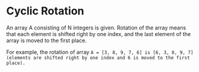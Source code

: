 # Cyclic Rotation

An array A consisting of N integers is given. Rotation of the array means that each element is shifted right by one index, and the last element of the array is moved to the first place. 

For example, the rotation of array 
`A = [3, 8, 9, 7, 6] is [6, 3, 8, 9, 7] (elements are shifted right by one index and 6 is moved to the first place).`